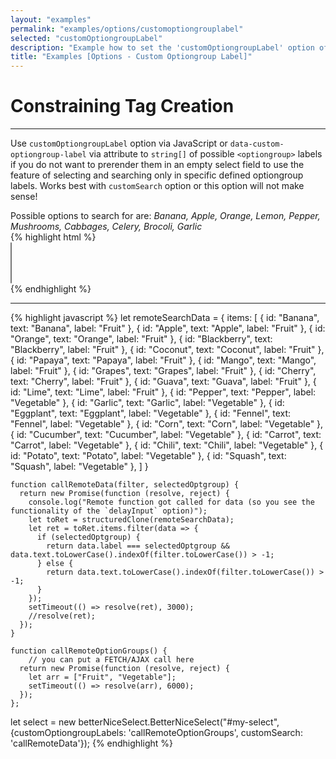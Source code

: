 ```yaml
---
layout: "examples"
permalink: "examples/options/customoptiongrouplabel"
selected: "customOptiongroupLabel"
description: "Example how to set the 'customOptiongroupLabel' option of Better-Nice-Select - Gives an overview how to implement the option and how it looks like"
title: "Examples [Options - Custom Optiongroup Label]"
---
```


# **Constraining Tag Creation**

---

Use `customOptiongroupLabel` option via JavaScript or `data-custom-optiongroup-label` via attribute to `string[]` of possible `<optiongroup>` labels if you do not want to prerender them in an empty select field to use the feature of selecting and searching only in specific defined optiongroup labels. Works best with `customSearch` option or this option will not make sense!

<div class="alert alert-light d-flex justify-content-start align-items-center font-size-13" role="alert">
        <i class="fa-solid fa-circle-info pe-2"></i>Possible options to search for are: <i class="ms-2">Banana, Apple, Orange, Lemon, Pepper, Mushrooms, Cabbages, Celery, Brocoli, Garlic</i>
</div>

<div class="container my-4 border rounded p-0">
    <div class="p-5 border-bottom">
        <select id="option-customoptiongrouplabel" multiple="multiple" hidden="hidden">
        </select>
    </div>
    <div class="bg-highlight rounded">
{% highlight html %}
<div class="container">
    <select id="my-select" multiple="multiple">
    </select>
</div>
{% endhighlight %}
<hr>
{% highlight javascript %}
    let remoteSearchData = {
      items: [
        {
          id: "Banana",
          text: "Banana",
          label: "Fruit"
        },
        {
          id: "Apple",
          text: "Apple",
          label: "Fruit"
        },
        {
          id: "Orange",
          text: "Orange",
          label: "Fruit"
        },
        {
          id: "Blackberry",
          text: "Blackberry",
          label: "Fruit"
        },
        {
          id: "Coconut",
          text: "Coconut",
          label: "Fruit"
        },
        {
          id: "Papaya",
          text: "Papaya",
          label: "Fruit"
        },
        {
          id: "Mango",
          text: "Mango",
          label: "Fruit"
        },
        {
          id: "Grapes",
          text: "Grapes",
          label: "Fruit"
        },
        {
          id: "Cherry",
          text: "Cherry",
          label: "Fruit"
        }, {
          id: "Guava",
          text: "Guava",
          label: "Fruit"
        },
        {
          id: "Lime",
          text: "Lime",
          label: "Fruit"
        },
        {
          id: "Pepper",
          text: "Pepper",
          label: "Vegetable"
        },
        {
          id: "Garlic",
          text: "Garlic",
          label: "Vegetable"
        },
        {
          id: "Eggplant",
          text: "Eggplant",
          label: "Vegetable"
        },
        {
          id: "Fennel",
          text: "Fennel",
          label: "Vegetable"
        },
        {
          id: "Corn",
          text: "Corn",
          label: "Vegetable"
        }, {
          id: "Cucumber",
          text: "Cucumber",
          label: "Vegetable"
        },
        {
          id: "Carrot",
          text: "Carrot",
          label: "Vegetable"
        },
        {
          id: "Chili",
          text: "Chili",
          label: "Vegetable"
        }, {
          id: "Potato",
          text: "Potato",
          label: "Vegetable"
        },
        {
          id: "Squash",
          text: "Squash",
          label: "Vegetable"
        },
      ]
    }

    function callRemoteData(filter, selectedOptgroup) {
      return new Promise(function (resolve, reject) {
        console.log("Remote function got called for data (so you see the functionality of the `delayInput` option)");
        let toRet = structuredClone(remoteSearchData);
        let ret = toRet.items.filter(data => {
          if (selectedOptgroup) {
            return data.label === selectedOptgroup && data.text.toLowerCase().indexOf(filter.toLowerCase()) > -1;
          } else {
            return data.text.toLowerCase().indexOf(filter.toLowerCase()) > -1;
          }
        });
        setTimeout(() => resolve(ret), 3000);
        //resolve(ret);
      });
    }

    function callRemoteOptionGroups() {
        // you can put a FETCH/AJAX call here
      return new Promise(function (resolve, reject) {
        let arr = ["Fruit", "Vegetable"];
        setTimeout(() => resolve(arr), 6000);
      });
    };

let select = new betterNiceSelect.BetterNiceSelect("#my-select", {customOptiongroupLabels: 'callRemoteOptionGroups', customSearch: 'callRemoteData'});
{% endhighlight %}
    </div>
</div>
